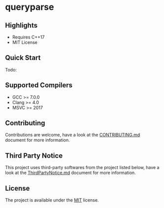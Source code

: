# queryparse

## Highlights
* Requires C++17
* MIT License

## Quick Start
Todo:

## Supported Compilers
* GCC >= 7.0.0
* Clang >= 4.0
* MSVC >= 2017

## Contributing
Contributions are welcome, have a look at the [CONTRIBUTING.md](CONTRIBUTING.md) document for more information.

## Third Party Notice
This project uses third-party softwares from the project listed below, have a look at the [ThirdPartyNotice.md](ThirdPartyNotice.md) document for more information.

## License
The project is available under the [MIT](https://opensource.org/licenses/MIT) license.

